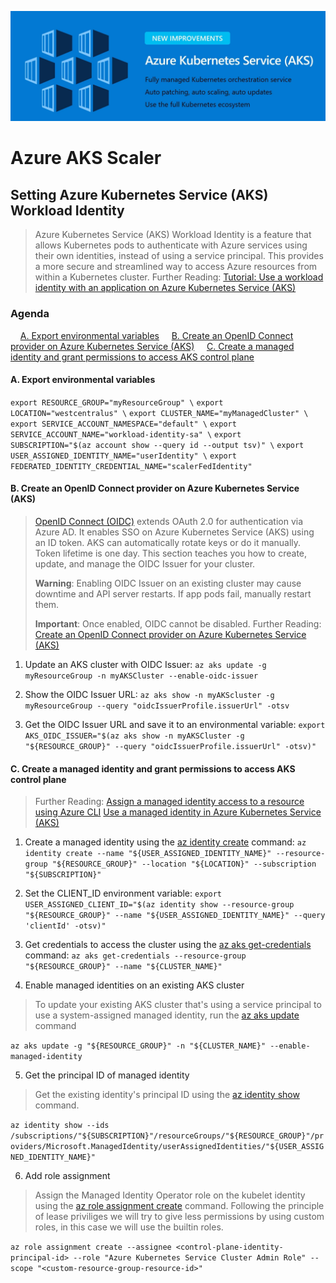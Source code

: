 ![AKS Scaling](assets/Azure-Kubernetes-Service.jpg)

# Azure AKS Scaler

## Setting Azure Kubernetes Service (AKS) Workload Identity
> Azure Kubernetes Service (AKS) Workload Identity is a feature that allows Kubernetes pods to authenticate with Azure services using their own identities, instead of using a service principal. This provides a more secure and streamlined way to access Azure resources from within a Kubernetes cluster.
> Further Reading:
> [Tutorial: Use a workload identity with an application on Azure Kubernetes Service (AKS)](https://learn.microsoft.com/en-us/azure/aks/learn/tutorial-kubernetes-workload-identity)

### Agenda
&nbsp;&nbsp;&nbsp;&nbsp;[A. Export environmental variables](#first)
&nbsp;&nbsp;&nbsp;&nbsp;[B. Create an OpenID Connect provider on Azure Kubernetes Service (AKS)](#second)
&nbsp;&nbsp;&nbsp;&nbsp;[C. Create a managed identity and grant permissions to access AKS control plane](#third)
#### <a name="first"></a>A. Export environmental variables

`export RESOURCE_GROUP="myResourceGroup" \`
`export LOCATION="westcentralus" \`
`export CLUSTER_NAME="myManagedCluster" \`
`export SERVICE_ACCOUNT_NAMESPACE="default" \`
`export SERVICE_ACCOUNT_NAME="workload-identity-sa" \`
`export SUBSCRIPTION="$(az account show --query id --output tsv)" \`
`export USER_ASSIGNED_IDENTITY_NAME="userIdentity" \`
`export FEDERATED_IDENTITY_CREDENTIAL_NAME="scalerFedIdentity"`

#### <a name="second"></a>B. Create an OpenID Connect provider on Azure Kubernetes Service (AKS)
> [OpenID Connect (OIDC)](https://learn.microsoft.com/en-us/azure/active-directory/fundamentals/auth-oidc) extends OAuth 2.0 for authentication via Azure AD. It enables SSO on Azure Kubernetes Service (AKS) using an ID token. AKS can automatically rotate keys or do it manually. Token lifetime is one day.
> This section teaches you how to create, update, and manage the OIDC Issuer for your cluster.
>
> **Warning**: Enabling OIDC Issuer on an existing cluster may cause downtime and API server restarts. If app pods fail, manually restart them.
> 
> **Important**: Once enabled, OIDC cannot be disabled.
> Further Reading: [Create an OpenID Connect provider on Azure Kubernetes Service (AKS)](https://learn.microsoft.com/en-us/azure/aks/use-oidc-issuer)

1. Update an AKS cluster with OIDC Issuer:
`az aks update -g myResourceGroup -n myAKSCluster --enable-oidc-issuer`

2. Show the OIDC Issuer URL:
`az aks show -n myAKScluster -g myResourceGroup --query "oidcIssuerProfile.issuerUrl" -otsv`

3. Get the OIDC Issuer URL and save it to an environmental variable:
`export AKS_OIDC_ISSUER="$(az aks show -n myAKSCluster -g "${RESOURCE_GROUP}" --query "oidcIssuerProfile.issuerUrl" -otsv)"`

#### <a name="third"></a>C. Create a managed identity and grant permissions to access AKS control plane
> Further Reading:
> [Assign a managed identity access to a resource using Azure CLI](https://learn.microsoft.com/en-us/azure/active-directory/managed-identities-azure-resources/howto-assign-access-cli)
> [Use a managed identity in Azure Kubernetes Service (AKS)](https://learn.microsoft.com/en-us/azure/aks/use-managed-identity)

1. Create a managed identity using the [az identity create](https://learn.microsoft.com/en-us/cli/azure/identity#az-identity-create) command:
`az identity create --name "${USER_ASSIGNED_IDENTITY_NAME}" --resource-group "${RESOURCE_GROUP}" --location "${LOCATION}" --subscription "${SUBSCRIPTION}"`

2. Set the CLIENT_ID environment variable:
`export USER_ASSIGNED_CLIENT_ID="$(az identity show --resource-group "${RESOURCE_GROUP}" --name "${USER_ASSIGNED_IDENTITY_NAME}" --query 'clientId' -otsv)"`

3. Get credentials to access the cluster using the [az aks get-credentials](https://learn.microsoft.com/en-us/cli/azure/aks#az_aks_get_credentials) command:
`az aks get-credentials --resource-group "${RESOURCE_GROUP}" --name "${CLUSTER_NAME}"`

4. Enable managed identities on an existing AKS cluster 
> To update your existing AKS cluster that's using a service principal to use a system-assigned managed identity, run the [az aks update](https://learn.microsoft.com/en-us/cli/azure/aks#az_aks_update) command

`az aks update -g "${RESOURCE_GROUP}" -n "${CLUSTER_NAME}" --enable-managed-identity`

5. Get the principal ID of managed identity
> Get the existing identity's principal ID using the [az identity show](https://learn.microsoft.com/en-us/cli/azure/identity#az_identity_show) command.

`az identity show --ids /subscriptions/"${SUBSCRIPTION}"/resourceGroups/"${RESOURCE_GROUP}"/providers/Microsoft.ManagedIdentity/userAssignedIdentities/"${USER_ASSIGNED_IDENTITY_NAME}"`


6. Add role assignment
> Assign the Managed Identity Operator role on the kubelet identity using the [az role assignment create](https://learn.microsoft.com/en-us/cli/azure/role/assignment#az_role_assignment_create) command.
> Following the principle of lease priviliges we will try to give less permissions by using custom roles, in this case we will use the builtin roles.
>  
`az role assignment create --assignee <control-plane-identity-principal-id> --role "Azure Kubernetes Service Cluster Admin Role" --scope "<custom-resource-group-resource-id>"`